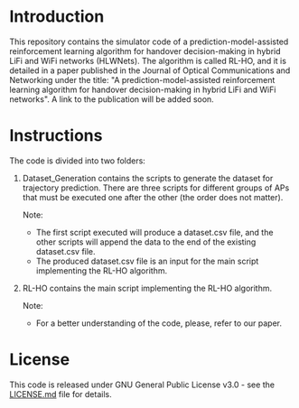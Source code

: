 # Introduction

This repository contains the simulator code of a prediction-model-assisted reinforcement learning algorithm for handover decision-making in hybrid LiFi and WiFi networks (HLWNets). The algorithm is called RL-HO, and it is detailed in a paper published in the 
Journal of Optical Communications and Networking under the title: "A prediction-model-assisted reinforcement learning algorithm for handover decision-making in hybrid LiFi and WiFi networks". A link to the publication will be added soon.

# Instructions

The code is divided into two folders: 
1. Dataset_Generation contains the scripts to generate the dataset for trajectory prediction. There are three scripts for different groups of APs that must be executed one after the other (the order does not matter).

   Note:
    * The first script executed will produce a dataset.csv file, and the other scripts will append the data to the end of the existing dataset.csv file.
    * The produced dataset.csv file is an input for the main script implementing the RL-HO algorithm.
3. RL-HO contains the main script implementing the RL-HO algorithm.

   Note:
    * For a better understanding of the code, please, refer to our paper.

# License

This code is released under GNU General Public License v3.0 - see the [LICENSE.md](LICENSE.md) file for details.
